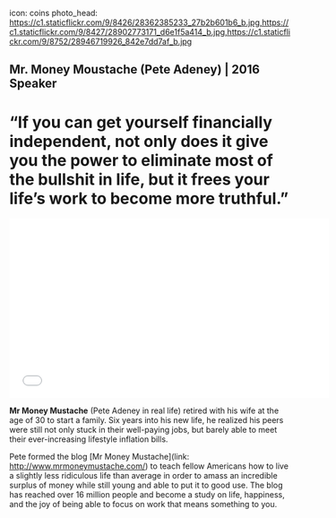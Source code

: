 icon: coins
photo_head: https://c1.staticflickr.com/9/8426/28362385233_27b2b601b6_b.jpg,https://c1.staticflickr.com/9/8427/28902773171_d6e1f5a414_b.jpg,https://c1.staticflickr.com/9/8752/28946719926_842e7dd7af_b.jpg

## Mr. Money Moustache (Pete Adeney) | 2016 Speaker

# “If you can get yourself financially independent, not only does it give you the power to eliminate most of the bullshit in life, but it frees your life’s work to become more truthful.”

<div class="zig-zags_blue"></div>

<iframe src="//player.vimeo.com/video/183016901?byline=0&amp;portrait=0&amp;color=adbf27" width="570" height="321" frameborder="0" webkitallowfullscreen mozallowfullscreen allowfullscreen></iframe>

<div class="line-canvas"></div>

**Mr Money Mustache** (Pete Adeney in real life) retired with his wife at the age of 30 to start a family. Six years into his new life, he realized his peers were still not only stuck in their well-paying jobs, but barely able to meet their ever-increasing lifestyle inflation bills.

Pete formed the blog [Mr Money Mustache](link: http://www.mrmoneymustache.com/) to teach fellow Americans how to live a slightly less ridiculous life than average in order to amass an incredible surplus of money while still young and able to put it to good use. The blog has reached over 16 million people and become a study on life, happiness, and the joy of being able to focus on work that means something to you.
